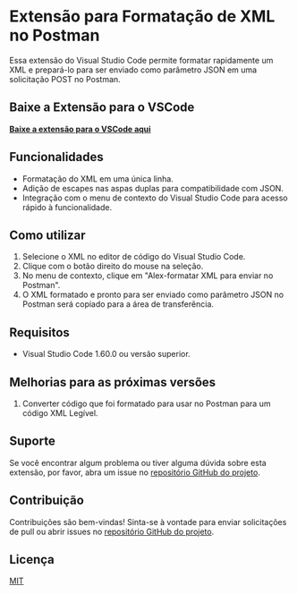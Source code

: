 # Extensão para Formatação de XML no Postman

Essa extensão do Visual Studio Code permite formatar rapidamente um XML e prepará-lo para ser enviado como parâmetro JSON em uma solicitação POST no Postman.

## Baixe a Extensão para o VSCode

[**Baixe a extensão para o VSCode aqui**](https://github.com/leco123/carvalho-formatar-xml-para-request-json/raw/main/carvalho-formatar-xml-para-request-json-1.0.0.vsix)

## Funcionalidades

- Formatação do XML em uma única linha.
- Adição de escapes nas aspas duplas para compatibilidade com JSON.
- Integração com o menu de contexto do Visual Studio Code para acesso rápido à funcionalidade.

## Como utilizar

1. Selecione o XML no editor de código do Visual Studio Code.
2. Clique com o botão direito do mouse na seleção.
3. No menu de contexto, clique em "Alex-formatar XML para enviar no Postman".
4. O XML formatado e pronto para ser enviado como parâmetro JSON no Postman será copiado para a área de transferência.

## Requisitos

- Visual Studio Code 1.60.0 ou versão superior.

## Melhorias para as próximas versões

1. Converter código que foi formatado para usar no Postman para um código XML Legível.

## Suporte

Se você encontrar algum problema ou tiver alguma dúvida sobre esta extensão, por favor, abra um issue no [repositório GitHub do projeto](https://github.com/leco123/carvalho-formatar-xml-para-request-json/issues).

## Contribuição

Contribuições são bem-vindas! Sinta-se à vontade para enviar solicitações de pull ou abrir issues no [repositório GitHub do projeto](https://github.com/leco123/).

## Licença

[MIT](LICENSE)
